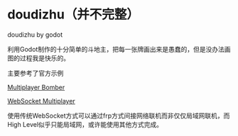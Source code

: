 # doudizhu（并不完整）

doudizhu by godot

利用Godot制作的十分简单的斗地主，把每一张牌画出来是愚蠢的，但是没办法画图的过程我是快乐的。

主要参考了官方示例

[Multiplayer Bomber](https://github.com/godotengine/godot-demo-projects/tree/master/networking/multiplayer_bomber)

[WebSocket Multiplayer](https://github.com/godotengine/godot-demo-projects/tree/master/networking/websocket_multiplayer)

使用传统WebSocket方式可以通过frp方式间接网络联机而非仅仅局域网联机，而High Level似乎只能局域网，或许能使用其他方式完成。

